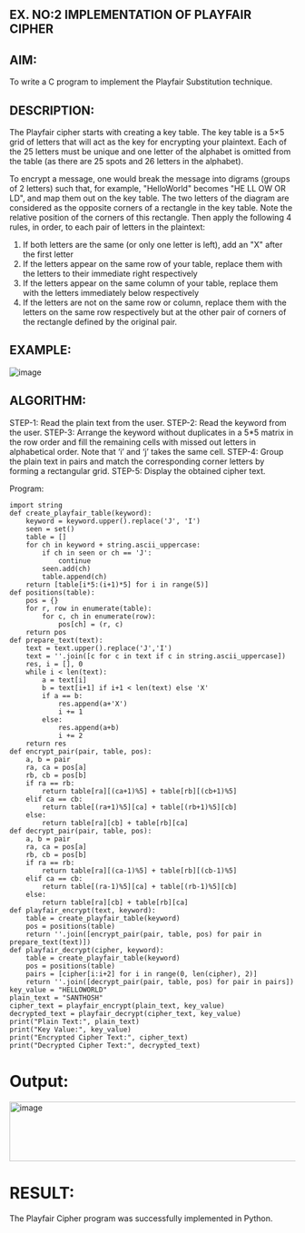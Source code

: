## EX. NO:2 IMPLEMENTATION OF PLAYFAIR CIPHER

 

## AIM:
 

 

To write a C program to implement the Playfair Substitution technique.

## DESCRIPTION:

The Playfair cipher starts with creating a key table. The key table is a 5×5 grid of letters that will act as the key for encrypting your plaintext. Each of the 25 letters must be unique and one letter of the alphabet is omitted from the table (as there are 25 spots and 26 letters in the alphabet).

To encrypt a message, one would break the message into digrams (groups of 2 letters) such that, for example, "HelloWorld" becomes "HE LL OW OR LD", and map them out on the key table. The two letters of the diagram are considered as the opposite corners of a rectangle in the key table. Note the relative position of the corners of this rectangle. Then apply the following 4 rules, in order, to each pair of letters in the plaintext:
1.	If both letters are the same (or only one letter is left), add an "X" after the first letter
2.	If the letters appear on the same row of your table, replace them with the letters to their immediate right respectively
3.	If the letters appear on the same column of your table, replace them with the letters immediately below respectively
4.	If the letters are not on the same row or column, replace them with the letters on the same row respectively but at the other pair of corners of the rectangle defined by the original pair.
## EXAMPLE:
![image](https://github.com/Hemamanigandan/EX-NO-2-/assets/149653568/e6858d4f-b122-42ba-acdb-db18ec2e9675)

 

## ALGORITHM:

STEP-1: Read the plain text from the user.
STEP-2: Read the keyword from the user.
STEP-3: Arrange the keyword without duplicates in a 5*5 matrix in the row order and fill the remaining cells with missed out letters in alphabetical order. Note that ‘i’ and ‘j’ takes the same cell.
STEP-4: Group the plain text in pairs and match the corresponding corner letters by forming a rectangular grid.
STEP-5: Display the obtained cipher text.




Program:
```
import string
def create_playfair_table(keyword):
    keyword = keyword.upper().replace('J', 'I')
    seen = set()
    table = []
    for ch in keyword + string.ascii_uppercase:
        if ch in seen or ch == 'J':
            continue
        seen.add(ch)
        table.append(ch)
    return [table[i*5:(i+1)*5] for i in range(5)]
def positions(table):
    pos = {}
    for r, row in enumerate(table):
        for c, ch in enumerate(row):
            pos[ch] = (r, c)
    return pos
def prepare_text(text):
    text = text.upper().replace('J','I')
    text = ''.join([c for c in text if c in string.ascii_uppercase])
    res, i = [], 0
    while i < len(text):
        a = text[i]
        b = text[i+1] if i+1 < len(text) else 'X'
        if a == b:
            res.append(a+'X')
            i += 1
        else:
            res.append(a+b)
            i += 2
    return res
def encrypt_pair(pair, table, pos):
    a, b = pair
    ra, ca = pos[a]
    rb, cb = pos[b]
    if ra == rb:
        return table[ra][(ca+1)%5] + table[rb][(cb+1)%5]
    elif ca == cb:
        return table[(ra+1)%5][ca] + table[(rb+1)%5][cb]
    else:
        return table[ra][cb] + table[rb][ca]
def decrypt_pair(pair, table, pos):
    a, b = pair
    ra, ca = pos[a]
    rb, cb = pos[b]
    if ra == rb:
        return table[ra][(ca-1)%5] + table[rb][(cb-1)%5]
    elif ca == cb:
        return table[(ra-1)%5][ca] + table[(rb-1)%5][cb]
    else:
        return table[ra][cb] + table[rb][ca]
def playfair_encrypt(text, keyword):
    table = create_playfair_table(keyword)
    pos = positions(table)
    return ''.join([encrypt_pair(pair, table, pos) for pair in prepare_text(text)])
def playfair_decrypt(cipher, keyword):
    table = create_playfair_table(keyword)
    pos = positions(table)
    pairs = [cipher[i:i+2] for i in range(0, len(cipher), 2)]
    return ''.join([decrypt_pair(pair, table, pos) for pair in pairs])
key_value = "HELLOWORLD" 
plain_text = "SANTHOSH"
cipher_text = playfair_encrypt(plain_text, key_value)
decrypted_text = playfair_decrypt(cipher_text, key_value)
print("Plain Text:", plain_text)
print("Key Value:", key_value)
print("Encrypted Cipher Text:", cipher_text)
print("Decrypted Cipher Text:", decrypted_text)
```


# Output:
<img width="1026" height="105" alt="image" src="https://github.com/user-attachments/assets/7a3dd97d-315a-4da8-a43b-bb84567bdcc0" />

# RESULT:
   The Playfair Cipher program was successfully implemented in Python.
